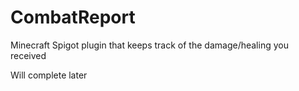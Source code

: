 # CombatReport
Minecraft Spigot plugin that keeps track of the damage/healing you received

Will complete later
